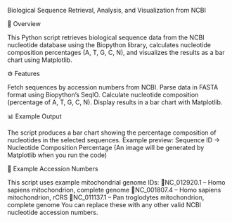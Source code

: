 Biological Sequence Retrieval, Analysis, and Visualization from NCBI

📌 Overview

This Python script retrieves biological sequence data from the NCBI nucleotide database using the Biopython library, calculates nucleotide composition percentages (A, T, G, C, N), and visualizes the results as a bar chart using Matplotlib.

⚙️ Features

Fetch sequences by accession numbers from NCBI.
Parse data in FASTA format using Biopython’s SeqIO.
Calculate nucleotide composition (percentage of A, T, G, C, N).
Display results in a bar chart with Matplotlib.


📊 Example Output

The script produces a bar chart showing the percentage composition of nucleotides in the selected sequences.
Example preview:
Sequence ID → Nucleotide Composition Percentage
(An image will be generated by Matplotlib when you run the code)

🧪 Example Accession Numbers

This script uses example mitochondrial genome IDs:
NC_012920.1 – Homo sapiens mitochondrion, complete genome
NC_001807.4 – Homo sapiens mitochondrion, rCRS
NC_011137.1 – Pan troglodytes mitochondrion, complete genome
You can replace these with any other valid NCBI nucleotide accession numbers.
